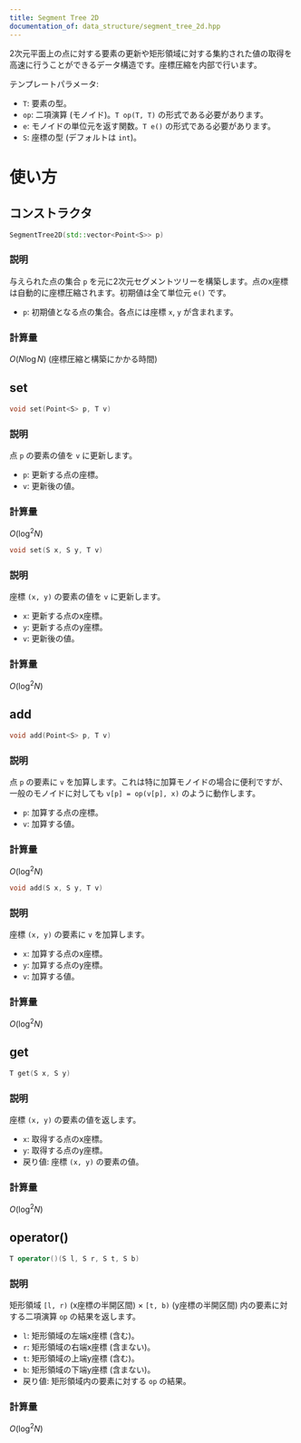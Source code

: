 ```yaml
---
title: Segment Tree 2D              
documentation_of: data_structure/segment_tree_2d.hpp
---
```

2次元平面上の点に対する要素の更新や矩形領域に対する集約された値の取得を高速に行うことができるデータ構造です。座標圧縮を内部で行います。

テンプレートパラメータ:
- `T`: 要素の型。
- `op`: 二項演算 (モノイド)。`T op(T, T)` の形式である必要があります。
- `e`: モノイドの単位元を返す関数。`T e()` の形式である必要があります。
- `S`: 座標の型 (デフォルトは `int`)。

# 使い方
## コンストラクタ

```cpp
SegmentTree2D(std::vector<Point<S>> p)
```

### 説明

与えられた点の集合 `p` を元に2次元セグメントツリーを構築します。点のx座標は自動的に座標圧縮されます。初期値は全て単位元 `e()` です。

- `p`: 初期値となる点の集合。各点には座標 `x`, `y` が含まれます。

### 計算量

$O(N \log N)$ (座標圧縮と構築にかかる時間)

## set

```cpp
void set(Point<S> p, T v)
```

### 説明

点 `p` の要素の値を `v` に更新します。

- `p`: 更新する点の座標。
- `v`: 更新後の値。

### 計算量

$O(\log^2 N)$

```cpp
void set(S x, S y, T v)
```

### 説明

座標 `(x, y)` の要素の値を `v` に更新します。

- `x`: 更新する点のx座標。
- `y`: 更新する点のy座標。
- `v`: 更新後の値。

### 計算量

$O(\log^2 N)$

## add

```cpp
void add(Point<S> p, T v)
```

### 説明

点 `p` の要素に `v` を加算します。これは特に加算モノイドの場合に便利ですが、一般のモノイドに対しても `v[p] = op(v[p], x)` のように動作します。

- `p`: 加算する点の座標。
- `v`: 加算する値。

### 計算量

$O(\log^2 N)$

```cpp
void add(S x, S y, T v)
```

### 説明

座標 `(x, y)` の要素に `v` を加算します。

- `x`: 加算する点のx座標。
- `y`: 加算する点のy座標。
- `v`: 加算する値。

### 計算量

$O(\log^2 N)$

## get

```cpp
T get(S x, S y)
```

### 説明

座標 `(x, y)` の要素の値を返します。

- `x`: 取得する点のx座標。
- `y`: 取得する点のy座標。
- 戻り値: 座標 `(x, y)` の要素の値。

### 計算量

$O(\log^2 N)$

## operator()

```cpp
T operator()(S l, S r, S t, S b)
```

### 説明

矩形領域 `[l, r)` (x座標の半開区間) $\times$ `[t, b)` (y座標の半開区間) 内の要素に対する二項演算 `op` の結果を返します。

- `l`: 矩形領域の左端x座標 (含む)。
- `r`: 矩形領域の右端x座標 (含まない)。
- `t`: 矩形領域の上端y座標 (含む)。
- `b`: 矩形領域の下端y座標 (含まない)。
- 戻り値: 矩形領域内の要素に対する `op` の結果。

### 計算量

$O(\log^2 N)$
